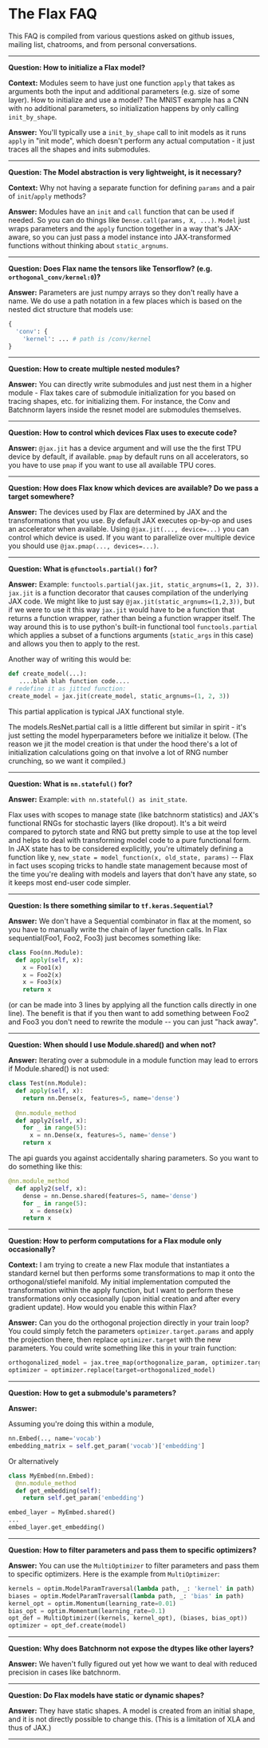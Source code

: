 # The Flax FAQ

This FAQ is compiled from various questions asked on github issues, mailing list, chatrooms, and from personal conversations. 

---

**Question: How to initialize a Flax model?**

**Context:** Modules seem to have just one function `apply` that takes as 
arguments both the input and additional parameters (e.g. size of some layer). 
How to initialize and use a model? The MNIST example has a CNN with no 
additional parameters, so initialization happens by only calling 
`init_by_shape`.

**Answer:** You'll typically use a `init_by_shape` call to init models as it 
runs `apply` in "init mode", which doesn't perform any actual computation -
it just traces all the shapes and inits submodules.

---

**Question: The Model abstraction is very lightweight, is it necessary?**

**Context:** Why not having a separate function for defining `params` and a pair 
of `init`/`apply` methods?

**Answer:** Modules have an `init` and `call` function that can be used if needed.
So you can do things like `Dense.call(params, X, ...)`. `Model` just
wraps parameters and the `apply` function together in a way that's JAX-aware,
so you can just pass a model instance into JAX-transformed functions
without thinking about `static_argnums`.

--- 

**Question: Does Flax name the tensors like Tensorflow? 
(e.g. `orthogonal_conv/kernel:0`)?**

**Answer:** Parameters are just numpy arrays so they don't really have a name. 
We do use a path notation in a few places which is based on the nested dict 
structure that models use:
```python
{
  'conv': {
    'kernel': ... # path is /conv/kernel
}
```

---

**Question: How to create multiple nested modules?**

**Answer:** You can directly write submodules and just nest them in a higher 
module - Flax takes care of submodule initialization for you based on tracing 
shapes, etc. for initializing them.  For instance, the Conv and Batchnorm layers 
inside the resnet model are submodules themselves.

---

**Question: How to control which devices Flax uses to execute code?**

**Answer:** `@jax.jit` has a device argument and will use the the first TPU device by 
default, if available. `pmap` by default runs on all accelerators, so you have 
to use `pmap` if you want to use all available TPU cores.

---

**Question: How does Flax know which devices are available? 
Do we pass a target somewhere?**

**Answer:** The devices used by Flax are determined by JAX and the transformations 
that you use. By default JAX executes op-by-op and uses an accelerator when 
available. Using `@jax.jit(..., device=...)` you can control which device is 
used. If you want to parallelize over multiple device you should use 
`@jax.pmap(..., devices=...)`.

--- 

**Question: What is `@functools.partial()` for?**

**Answer:** Example: `functools.partial(jax.jit, static_argnums=(1, 2, 3))`. 
`jax.jit` is a function decorator that causes compilation of the underlying 
JAX code. We might like to just say `@jax.jit(static_argnums=(1,2,3))`, but if 
we were to use it this way `jax.jit` would have to be a function that returns a 
function wrapper, rather than being a function wrapper itself. 
The way around this is to use python's built-in functional tool 
`functools.partial` which applies a subset of a functions arguments 
(`static_args` in this case) and allows you then to apply to the rest.  

Another way of writing this would be:
```python
def create_model(...):
   ....blah blah function code....
# redefine it as jitted function:
create_model = jax.jit(create_model, static_argnums=(1, 2, 3))
```
This partial application is typical JAX functional style.

The models.ResNet.partial call is a little different but similar in spirit - it's just setting the model hyperparameters before we initialize it below.  (The reason we jit the model creation is that under the hood there's a lot of initialization calculations going on that involve a lot of RNG number crunching, so we want it compiled.)

--- 

**Question: What is `nn.stateful()` for?**

**Answer:** Example: `with nn.stateful() as init_state`. 

Flax uses with scopes to manage state (like batchnorm statistics) and JAX's 
functional RNGs for stochastic layers (like dropout).  It's a bit weird 
compared to pytorch state and RNG but pretty simple to use at the top level and 
helps to deal with transforming model code to a pure functional form.  
In JAX state has to be considered explicitly, you're ultimately defining a 
function like y, `new_state = model_function(x, old_state, params)` -- Flax 
in fact uses scoping tricks to handle state management because most of the 
time you're dealing with models and layers that don't have any state, 
so it keeps most end-user code simpler.

---

**Question: Is there something similar to `tf.keras.Sequential`?**

**Answer:** We don't have a Sequential combinator in flax at the moment, 
so you have to manually write the chain of layer function calls. 
In Flax sequential(Foo1, Foo2, Foo3) just becomes something like:
```python
class Foo(nn.Module):
  def apply(self, x):
    x = Foo1(x)
    x = Foo2(x)
    x = Foo3(x)
    return x
```
(or can be made into 3 lines by applying all the function calls directly in 
one line). The benefit is that if you then want to add something between 
Foo2 and Foo3 you don't need to rewrite the module -- you can just "hack away".

---

**Question: When should I use Module.shared() and when not?**

**Answer:** Iterating over a submodule in a module function may lead to errors 
if Module.shared() is not used:

```python
class Test(nn.Module):
  def apply(self, x):
    return nn.Dense(x, features=5, name='dense')
  
  @nn.module_method
  def apply2(self, x):
    for _ in range(5):
      x = nn.Dense(x, features=5, name='dense')
    return x
```

The api guards you against accidentally sharing parameters. So you want to do 
something like this:
```python
@nn.module_method
  def apply2(self, x):
    dense = nn.Dense.shared(features=5, name='dense')
    for _ in range(5):
      x = dense(x)
    return x
```

---

**Question: How to perform computations for a Flax module only occasionally?**

**Context:** I am trying to create a new Flax module that instantiates a 
standard kernel but then performs some transformations to map it onto the
 orthogonal/stiefel manifold. My initial implementation computed the 
 transformation within the apply function, but I want to perform these 
 transformations only occasionally (upon initial creation and after every 
 gradient update). How would you enable this within Flax? 

**Answer:** Can you do the orthogonal projection directly in your train loop? 
You could simply fetch the parameters `optimizer.target.params` and apply the 
projection there, then replace `optimizer.target` with the new parameters. 
You could write something like this in your train function: 

```python
orthogonalized_model = jax.tree_map(orthogonalize_param, optimizer.target)
optimizer = optimizer.replace(target=orthogonalized_model)
```

---

**Question: How to get a submodule's parameters?**

**Answer:**

Assuming you're doing this within a module,

```python
nn.Embed(.., name='vocab')
embedding_matrix = self.get_param('vocab')['embedding']
```

Or alternatively
```python
class MyEmbed(nn.Embed):
  @nn.module_method
  def get_embedding(self):
    return self.get_param('embedding')

embed_layer = MyEmbed.shared()
...
embed_layer.get_embedding()
```

---

**Question: How to filter parameters and pass them to specific optimizers?**
 
**Answer:** You can use the `MultiOptimizer` to filter parameters and pass them 
to specific optimizers. Here is the example from `MultiOptimizer`:

```python
kernels = optim.ModelParamTraversal(lambda path, _: 'kernel' in path)
biases = optim.ModelParamTraversal(lambda path, _: 'bias' in path)
kernel_opt = optim.Momentum(learning_rate=0.01)
bias_opt = optim.Momentum(learning_rate=0.1)
opt_def = MultiOptimizer((kernels, kernel_opt), (biases, bias_opt))
optimizer = opt_def.create(model)
```

--- 

**Question: Why does Batchnorm not expose the dtypes like other layers?**

**Answer:**  We haven't fully figured out yet how we want to deal with reduced 
precision in cases like batchnorm.

--- 

**Question: Do Flax models have static or dynamic shapes?**

**Answer:** They have static shapes. A model is created from an initial shape, 
and it is not directly possible to change this. (This is a limitation of XLA
and thus of JAX.)

--- 
